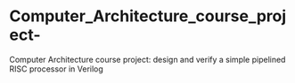 # Computer_Architecture_course_project-
Computer Architecture course project: design and verify a simple pipelined RISC processor in Verilog 
